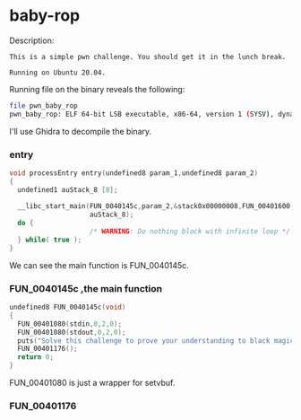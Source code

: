 # baby-rop

Description:
```
This is a simple pwn challenge. You should get it in the lunch break.

Running on Ubuntu 20.04.
```

Running file on the binary reveals the following:
```bash
file pwn_baby_rop 
pwn_baby_rop: ELF 64-bit LSB executable, x86-64, version 1 (SYSV), dynamically linked, interpreter /lib64/ld-linux-x86-64.so.2, BuildID[sha1]=7065eaf6025143d7286e6b73427a82ed0d780904, for GNU/Linux 3.2.0, stripped
```

I'll use Ghidra to decompile the binary.

### entry
```c
void processEntry entry(undefined8 param_1,undefined8 param_2)
{
  undefined1 auStack_8 [8];
  
  __libc_start_main(FUN_0040145c,param_2,&stack0x00000008,FUN_00401600,FUN_00401670,param_1,
                    auStack_8);
  do {
                    /* WARNING: Do nothing block with infinite loop */
  } while( true );
}
```

We can see the main function is FUN_0040145c.

### FUN_0040145c ,the main function
```c
undefined8 FUN_0040145c(void)
{
  FUN_00401080(stdin,0,2,0);
  FUN_00401080(stdout,0,2,0);
  puts("Solve this challenge to prove your understanding to black magic.");
  FUN_00401176();
  return 0;
}
```

FUN_00401080 is just a wrapper for setvbuf.

### FUN_00401176
